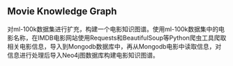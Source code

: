 ## Movie Knowledge Graph

对ml-100k数据集进行扩充，构建一个电影知识图谱。使用ml-100k数据集中的电影名称，在IMDB电影网站使用Requests和BeautifulSoup等Python爬虫工具爬取相关电影信息，导入到Mongodb数据库中，再从Mongodb电影中读取信息，对信息进行处理后导入Neo4j图数据库构建电影知识图谱。
